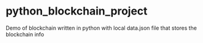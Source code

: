 # python_blockchain_project
Demo of blockchain written in python with local data.json file that stores the blockchain info
